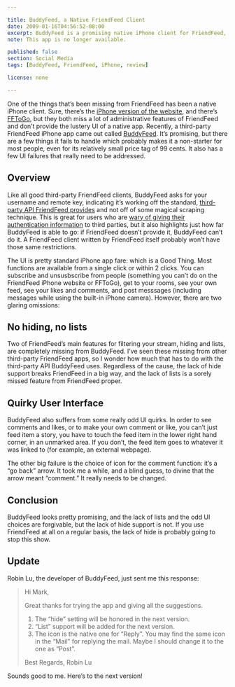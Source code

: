 ```yaml
---

title: BuddyFeed, a Native FriendFeed Client
date: 2009-01-16T04:56:52-08:00
excerpt: BuddyFeed is a promising native iPhone client for FriendFeed, but there are a few things it fails to handle which probably makes it a non-starter for most people, even for its relatively small price tag of 99 cents.
note: This app is no longer available.

published: false
section: Social Media
tags: [BuddyFeed, FriendFeed, iPhone, review]

license: none

---
```


One of the things that’s been missing from FriendFeed has been a native iPhone client. Sure, there’s the [iPhone version of the website][1], and there’s [FFToGo][2], but they both miss a lot of administrative features of FriendFeed and don’t provide the lustery UI of a native app. Recently, a third-party FriendFeed iPhone app came out called [BuddyFeed][3]. It’s promising, but there are a few things it fails to handle which probably makes it a non-starter for most people, even for its relatively small price tag of 99 cents. It also has a few UI failures that really need to be addressed.

## Overview

Like all good third-party FriendFeed clients, BuddyFeed asks for your username and remote key, indicating it’s working off the standard, [third-party API FriendFeed provides][4] and not off of some magical scraping technique. This is great for users who are [wary of giving their authentication information][5] to third parties, but it also highlights just how far BuddyFeed is able to go: if FriendFeed doesn’t provide it, BuddyFeed can’t do it. A FriendFeed client written by FriendFeed itself probably won’t have those same restrictions.

The UI is pretty standard iPhone app fare: which is a Good Thing. Most functions are available from a single click or within 2 clicks. You can subscribe and unsusbscribe from people (something you can’t do on the FriendFeed iPhone website or FFToGo), get to your rooms, see your own feed, see your likes and comments, and post messsages (including messages while using the built-in iPhone camera). However, there are two glaring omissions:

## No hiding, no lists

Two of FriendFeed’s main features for filtering your stream, hiding and lists, are completely missing from BuddyFeed. I’ve seen these missing from other third-party FriendFeed apps, so I wonder how much that has to do with the third-party API BuddyFeed uses. Regardless of the cause, the lack of hide support breaks FriendFeed in a big way, and the lack of lists is a sorely missed feature from FriendFeed proper.

## Quirky User Interface

BuddyFeed also suffers from some really odd UI quirks. In order to see comments and likes, or to make your own comment or like, you can’t just feed item a story, you have to touch the feed item in the lower right hand corner, in an unmarked area. If you don’t, the feed item goes to whatever it was linked to (for example, an external webpage).

The other big failure is the choice of icon for the comment function: it’s a “go back” arrow. It took me a while, and a blind guess, to divine that the arrow meant “comment.” It really needs to be changed.

## Conclusion

BuddyFeed looks pretty promising, and the lack of lists and the odd UI choices are forgivable, but the lack of hide support is not. If you use FriendFeed at all on a regular basis, the lack of hide is probably going to stop this show.

## Update

Robin Lu, the developer of BuddyFeed, just sent me this response:

> Hi Mark,
>
> Great thanks for trying the app and giving all the suggestions.
>
> 1. The “hide” setting will be honored in the next version.
> 2. “List” support will be added for the next version.
> 3. The icon is the native one for “Reply”. You may find the same icon in the “Mail” for replying the mail. Maybe I should change it to the one as “Post”.
>
> Best Regards, Robin Lu

Sounds good to me. Here’s to the next version!

[1]: http://friendfeed.com/iphone "FriendFeed for iPhone website"
[2]: http://fftogo.com/ "FFToGo website"
[3]: http://www.codewalrus.com/buddyfeed/ "BuddyFeed website"
[4]: http://friendfeed.com/api/ "FriendFeed API"
[5]: http://marktrapp.com/blog/2009/01/07/testing-testing-1-2-3 "Testing, Testing, 1-2-3"
